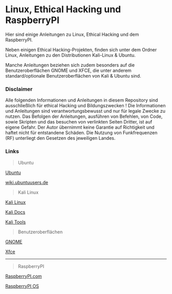 # Linux, Ethical Hacking und RaspberryPI

Hier sind einige Anleitungen zu Linux, Ethical Hacking und dem RaspberryPI.

Neben einigen Ethical Hacking-Projekten, finden sich unter dem Ordner Linux, Anleitungen zu den Distributionen Kali-Linux & Ubuntu.

Manche Anleitungen beziehen sich zudem besonders auf die Benutzeroberflächen GNOME und XFCE, die unter anderem standard/optionale Benutzeroberflächen von Kali & Ubuntu sind.


### Disclaimer
Alle folgenden Informationen und Anleitungen in diesem Repository sind ausschließlich für ethical Hacking und Bildungszwecken !
Die Informationen und Anleitungen sind verantwortungsbewusst und nur für legale Zwecke zu nutzen.
Das Befolgen der Anleitungen, ausführen von Befehlen, von Code, sowie Skripten und das besuchen von verlinkten Seiten Dritter, ist auf eigene Gefahr.
Der Autor übernimmt keine Garantie auf Richtigkeit und haftet nicht für entstandene Schäden.
Die Nutzung von Funkfrequenzen (RF) unterliegt den Gesetzen des jeweiligen Landes.


### Links
> Ubuntu

[Ubuntu](https://ubuntu.com/)

[wiki.ubuntuusers.de](https://wiki.ubuntuusers.de/Startseite/)



> Kali Linux

[Kali Linux](https://www.kali.org/)

[Kali Docs](https://www.kali.org/docs/)

[Kali Tools](https://www.kali.org/tools/)



> Benutzeroberflächen

[GNOME](https://www.gnome.org/)

[Xfce](https://www.xfce.org/)

-------------------------------------------------------------------------------------------------------------------------------

> RaspberryPI

[RaspberryPI.com](https://www.raspberrypi.com/)

[RaspberryPI OS](https://www.raspberrypi.com/software/)
